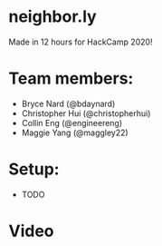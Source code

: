 # neighbor.ly
Made in 12 hours for HackCamp 2020!

# Team members:
- Bryce Nard (@bdaynard)
- Christopher Hui  (@christopherhui)
- Collin Eng (@engineereng)
- Maggie Yang (@maggley22)

# Setup:
- TODO

# Video
<TODO>
